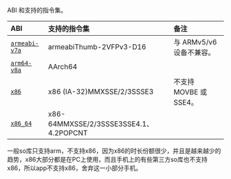 ABI 和支持的指令集。

| ABI                                                          | 支持的指令集                           | 备注                     |
| :----------------------------------------------------------- | :------------------------------------- | :----------------------- |
| [`armeabi-v7a`](https://developer.android.com/ndk/guides/abis?hl=zh_cn#v7a) | armeabiThumb-2VFPv3-D16                | 与 ARMv5/v6 设备不兼容。 |
| [`arm64-v8a`](https://developer.android.com/ndk/guides/abis?hl=zh_cn#arm64-v8a) | AArch64                                |                          |
| [`x86`](https://developer.android.com/ndk/guides/abis?hl=zh_cn#x86) | x86 (IA-32)MMXSSE/2/3SSSE3             | 不支持 MOVBE 或 SSE4。   |
| [`x86_64`](https://developer.android.com/ndk/guides/abis?hl=zh_cn#86-64) | x86-64MMXSSE/2/3SSSE3SSE4.1、4.2POPCNT |                          |





一般so库只支持arm，不支持x86，因为x86的时长份额很少，并且是越来越少的趋势，x86大部分都是在PC上使用，而且手机上的有些第三方so库也不支持x86，所以app不支持x86，舍弃这一小部分手机。